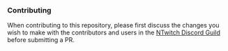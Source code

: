 ### Contributing
When contributing to this repository, please first discuss the changes you wish to make with the contributors and users in the [NTwitch Discord Guild](https://discord.gg/yd8x2wM) before submitting a PR.
